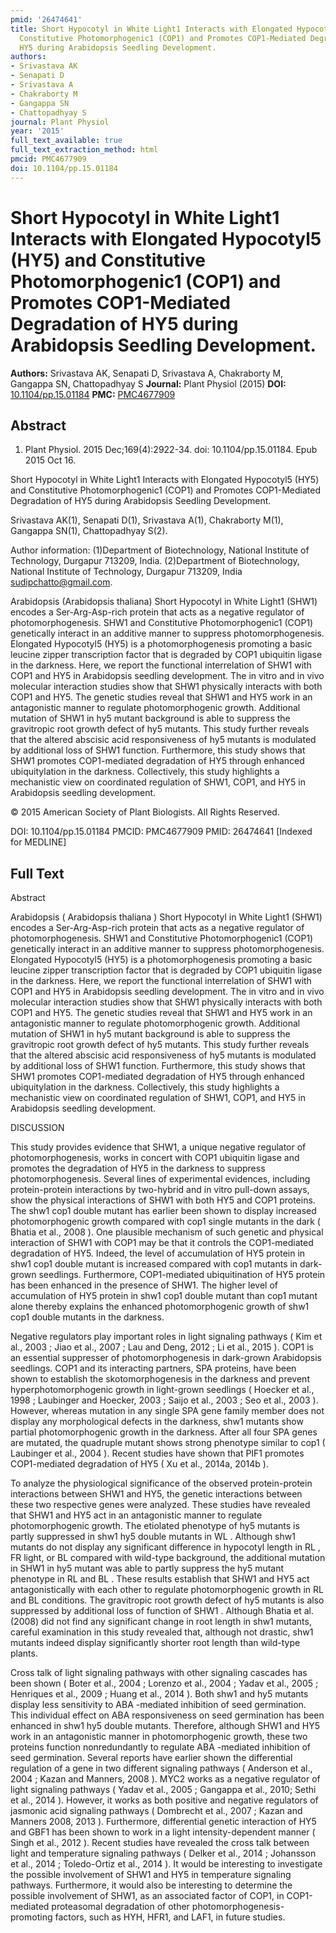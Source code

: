 ```yaml
---
pmid: '26474641'
title: Short Hypocotyl in White Light1 Interacts with Elongated Hypocotyl5 (HY5) and
  Constitutive Photomorphogenic1 (COP1) and Promotes COP1-Mediated Degradation of
  HY5 during Arabidopsis Seedling Development.
authors:
- Srivastava AK
- Senapati D
- Srivastava A
- Chakraborty M
- Gangappa SN
- Chattopadhyay S
journal: Plant Physiol
year: '2015'
full_text_available: true
full_text_extraction_method: html
pmcid: PMC4677909
doi: 10.1104/pp.15.01184
---
```


# Short Hypocotyl in White Light1 Interacts with Elongated Hypocotyl5 (HY5) and Constitutive Photomorphogenic1 (COP1) and Promotes COP1-Mediated Degradation of HY5 during Arabidopsis Seedling Development.
**Authors:** Srivastava AK, Senapati D, Srivastava A, Chakraborty M, Gangappa SN, Chattopadhyay S
**Journal:** Plant Physiol (2015)
**DOI:** [10.1104/pp.15.01184](https://doi.org/10.1104/pp.15.01184)
**PMC:** [PMC4677909](https://www.ncbi.nlm.nih.gov/pmc/articles/PMC4677909/)

## Abstract

1. Plant Physiol. 2015 Dec;169(4):2922-34. doi: 10.1104/pp.15.01184. Epub 2015
Oct  16.

Short Hypocotyl in White Light1 Interacts with Elongated Hypocotyl5 (HY5) and 
Constitutive Photomorphogenic1 (COP1) and Promotes COP1-Mediated Degradation of 
HY5 during Arabidopsis Seedling Development.

Srivastava AK(1), Senapati D(1), Srivastava A(1), Chakraborty M(1), Gangappa 
SN(1), Chattopadhyay S(2).

Author information:
(1)Department of Biotechnology, National Institute of Technology, Durgapur 
713209, India.
(2)Department of Biotechnology, National Institute of Technology, Durgapur 
713209, India sudipchatto@gmail.com.

Arabidopsis (Arabidopsis thaliana) Short Hypocotyl in White Light1 (SHW1) 
encodes a Ser-Arg-Asp-rich protein that acts as a negative regulator of 
photomorphogenesis. SHW1 and Constitutive Photomorphogenic1 (COP1) genetically 
interact in an additive manner to suppress photomorphogenesis. Elongated 
Hypocotyl5 (HY5) is a photomorphogenesis promoting a basic leucine zipper 
transcription factor that is degraded by COP1 ubiquitin ligase in the darkness. 
Here, we report the functional interrelation of SHW1 with COP1 and HY5 in 
Arabidopsis seedling development. The in vitro and in vivo molecular interaction 
studies show that SHW1 physically interacts with both COP1 and HY5. The genetic 
studies reveal that SHW1 and HY5 work in an antagonistic manner to regulate 
photomorphogenic growth. Additional mutation of SHW1 in hy5 mutant background is 
able to suppress the gravitropic root growth defect of hy5 mutants. This study 
further reveals that the altered abscisic acid responsiveness of hy5 mutants is 
modulated by additional loss of SHW1 function. Furthermore, this study shows 
that SHW1 promotes COP1-mediated degradation of HY5 through enhanced 
ubiquitylation in the darkness. Collectively, this study highlights a 
mechanistic view on coordinated regulation of SHW1, COP1, and HY5 in Arabidopsis 
seedling development.

© 2015 American Society of Plant Biologists. All Rights Reserved.

DOI: 10.1104/pp.15.01184
PMCID: PMC4677909
PMID: 26474641 [Indexed for MEDLINE]

## Full Text

Abstract

Arabidopsis ( Arabidopsis thaliana ) Short Hypocotyl in White Light1 (SHW1) encodes a Ser-Arg-Asp-rich protein that acts as a negative regulator of photomorphogenesis. SHW1 and Constitutive Photomorphogenic1 (COP1) genetically interact in an additive manner to suppress photomorphogenesis. Elongated Hypocotyl5 (HY5) is a photomorphogenesis promoting a basic leucine zipper transcription factor that is degraded by COP1 ubiquitin ligase in the darkness. Here, we report the functional interrelation of SHW1 with COP1 and HY5 in Arabidopsis seedling development. The in vitro and in vivo molecular interaction studies show that SHW1 physically interacts with both COP1 and HY5. The genetic studies reveal that SHW1 and HY5 work in an antagonistic manner to regulate photomorphogenic growth. Additional mutation of SHW1 in hy5 mutant background is able to suppress the gravitropic root growth defect of hy5 mutants. This study further reveals that the altered abscisic acid responsiveness of hy5 mutants is modulated by additional loss of SHW1 function. Furthermore, this study shows that SHW1 promotes COP1-mediated degradation of HY5 through enhanced ubiquitylation in the darkness. Collectively, this study highlights a mechanistic view on coordinated regulation of SHW1, COP1, and HY5 in Arabidopsis seedling development.

DISCUSSION

This study provides evidence that SHW1, a unique negative regulator of photomorphogenesis, works in concert with COP1 ubiquitin ligase and promotes the degradation of HY5 in the darkness to suppress photomorphogenesis. Several lines of experimental evidences, including protein-protein interactions by two-hybrid and in vitro pull-down assays, show the physical interactions of SHW1 with both HY5 and COP1 proteins. The shw1 cop1 double mutant has earlier been shown to display increased photomorphogenic growth compared with cop1 single mutants in the dark ( Bhatia et al., 2008 ). One plausible mechanism of such genetic and physical interaction of SHW1 with COP1 may be that it controls the COP1-mediated degradation of HY5. Indeed, the level of accumulation of HY5 protein in shw1 cop1 double mutant is increased compared with cop1 mutants in dark-grown seedlings. Furthermore, COP1-mediated ubiquitination of HY5 protein has been enhanced in the presence of SHW1. The higher level of accumulation of HY5 protein in shw1 cop1 double mutant than cop1 mutant alone thereby explains the enhanced photomorphogenic growth of shw1 cop1 double mutants in the darkness.

Negative regulators play important roles in light signaling pathways ( Kim et al., 2003 ; Jiao et al., 2007 ; Lau and Deng, 2012 ; Li et al., 2015 ). COP1 is an essential suppresser of photomorphogenesis in dark-grown Arabidopsis seedlings. COP1 and its interacting partners, SPA proteins, have been shown to establish the skotomorphogenesis in the darkness and prevent hyperphotomorphogenic growth in light-grown seedlings ( Hoecker et al., 1998 ; Laubinger and Hoecker, 2003 ; Saijo et al., 2003 ; Seo et al., 2003 ). However, whereas mutation in any single SPA gene family member does not display any morphological defects in the darkness, shw1 mutants show partial photomorphogenic growth in the darkness. After all four SPA genes are mutated, the quadruple mutant shows strong phenotype similar to cop1 ( Laubinger et al., 2004 ). Recent studies have shown that PIF1 promotes COP1-mediated degradation of HY5 ( Xu et al., 2014a, 2014b ).

To analyze the physiological significance of the observed protein-protein interactions between SHW1 and HY5, the genetic interactions between these two respective genes were analyzed. These studies have revealed that SHW1 and HY5 act in an antagonistic manner to regulate photomorphogenic growth. The etiolated phenotype of hy5 mutants is partly suppressed in shw1 hy5 double mutants in WL . Although shw1 mutants do not display any significant difference in hypocotyl length in RL , FR light, or BL compared with wild-type background, the additional mutation in SHW1 in hy5 mutant was able to partly suppress the hy5 mutant phenotype in RL and BL . These results establish that SHW1 and HY5 act antagonistically with each other to regulate photomorphogenic growth in RL and BL conditions. The gravitropic root growth defect of hy5 mutants is also suppressed by additional loss of function of SHW1 . Although Bhatia et al. (2008) did not find any significant change in root length in shw1 mutants, careful examination in this study revealed that, although not drastic, shw1 mutants indeed display significantly shorter root length than wild-type plants.

Cross talk of light signaling pathways with other signaling cascades has been shown ( Boter et al., 2004 ; Lorenzo et al., 2004 ; Yadav et al., 2005 ; Henriques et al., 2009 ; Huang et al., 2014 ). Both shw1 and hy5 mutants display less sensitivity to ABA -mediated inhibition of seed germination. This individual effect on ABA responsiveness on seed germination has been enhanced in shw1 hy5 double mutants. Therefore, although SHW1 and HY5 work in an antagonistic manner in photomorphogenic growth, these two proteins function nonredundantly to regulate ABA -mediated inhibition of seed germination. Several reports have earlier shown the differential regulation of a gene in two different signaling pathways ( Anderson et al., 2004 ; Kazan and Manners, 2008 ). MYC2 works as a negative regulator of light signaling pathways ( Yadav et al., 2005 ; Gangappa et al., 2010; Sethi et al., 2014 ). However, it works as both positive and negative regulators of jasmonic acid signaling pathways ( Dombrecht et al., 2007 ; Kazan and Manners 2008, 2013 ). Furthermore, differential genetic interaction of HY5 and GBF1 has been shown to work in a light intensity-dependent manner ( Singh et al., 2012 ). Recent studies have revealed the cross talk between light and temperature signaling pathways ( Delker et al., 2014 ; Johansson et al., 2014 ; Toledo-Ortiz et al., 2014 ). It would be interesting to investigate the possible involvement of SHW1 and HY5 in temperature signaling pathways. Furthermore, it would also be interesting to determine the possible involvement of SHW1, as an associated factor of COP1, in COP1-mediated proteasomal degradation of other photomorphogenesis-promoting factors, such as HYH, HFR1, and LAF1, in future studies.
